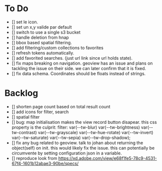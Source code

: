 # To Do

- [] set le icon.
- [] set un x,y valide par default
- [] switch to use a single s3 bucket
- [] handle deletion from hnap
- [] bbox based spatial filtering.
- [] add filtering/custom collections to favorites
- [] refresh tokens automatically.
- [] add favorited searches. (just url link since url holds state).
- [] fix maps breaking on navigation. geoview has an issue and plans on tackling the issue on their side. we can later confirm that it is fixed.
- [] fix data schema. Coordinates should be floats instead of strings.

# Backlog

- [] shorten page count based on total result count
- [] add icons for filter, search
- [] spatial filter
- [] bug: map initialisation makes the view record button disapear. this css property is the culprit: filter: var(--tw-blur) var(--tw-brightness) var(--tw-contrast) var(--tw-grayscale) var(--tw-hue-rotate) var(--tw-invert) var(--tw-saturate) var(--tw-sepia) var(--tw-drop-shadow);
- [] fix any bug related to geoview. talk to johan about returning the object(self) on init. this would likely fix the issue. this can potentially be circumvente by setting configuration json in a variable.
- [] reproduce look from https://xd.adobe.com/view/e68f1fe5-78c9-4531-67f4-1601b12abae3-90be/specs/

